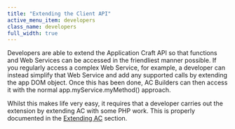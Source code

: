 ```yaml
---
title: "Extending the Client API"
active_menu_item: developers
class_name: developers
full_width: true
---
```



Developers are able to extend the Application Craft API so that functions and Web Services can be accessed in the friendliest manner possible. If you regularly access a complex Web Service, for example, a developer can instead simplify that Web Service and add any supported calls by extending the app DOM object. Once this has been done, AC Builders can then access it with the normal app.myService.myMethod() approach.

Whilst this makes life very easy, it requires that a developer carries out the extension by extending AC with some PHP work. This is properly documented in the [Extending AC](/developers/documentation/extending-ac/) section.

